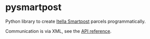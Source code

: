 # pysmartpost
Python library to create [Itella Smartpost](http://uus.smartpost.ee/) parcels programmatically.

Communication is via XML, see the [API reference](https://uus.smartpost.ee/ariklient/ostukorvi-rippmenuu-lisamise-opetus/automaatse-andmevahetuse-opetus).

